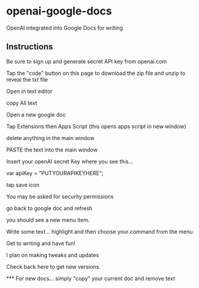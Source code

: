 # openai-google-docs
OpenAI integrated into Google Docs for writing

## Instructions

Be sure to sign up and generate secret API key from openai.com

Tap the "code" button on this page to download the zip file and unzip to reveal the txt file

Open in text editor

copy All text

Open a new google doc

Tap Extensions then Apps Script (this opens apps script in new window)

delete anything in the main window

PASTE the text into the main window

Insert your openAI secret Key where you see this...  

var apiKey = "PUTYOURAPIKEYHERE";

tap save icon

You may be asked for security permissions

go back to google doc and refresh

you should see a new menu item.

Write some text...  highlight and then choose your command from the menu

Get to writing and have fun!

I plan on making tweaks and updates

Check back here to get new versions.

*** For new docs...  simply "copy" your current doc and remove text


